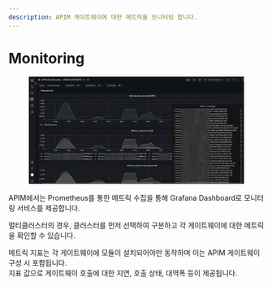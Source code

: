```yaml
---
description: APIM 게이트웨이에 대한 메트릭을 모니터링 합니다.
---
```


# Monitoring



<figure><img src="../.gitbook/assets/image (11).png" alt=""><figcaption></figcaption></figure>

APIM에서는 Prometheus를 통한 메트릭 수집을 통해 Grafana Dashboard로 모니터링 서비스를 제공합니다.

멀티클러스터의 경우, 클러스터를 먼저 선택하여 구분하고 각 게이트웨이에 대한 메트릭을 확인할 수 있습니다.

메트릭 지표는 각 게이트웨이에 모듈이 설치되어야만 동작하며 이는 APIM 게이트웨이 구성 시 포함됩니다.\
지표 값으로 게이트웨이 호출에 대한 지연, 호출 상태, 대역폭 등이 제공됩니다.

